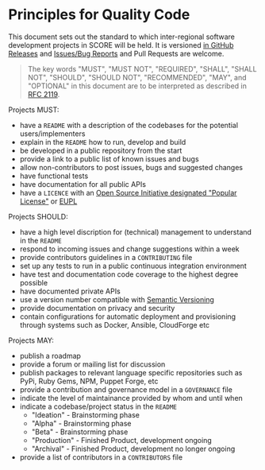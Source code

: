 # Principles for Quality Code

This document sets out the standard to which inter-regional software development projects in SCORE will be held. It is versioned [in GitHub Releases](https://github.com/score-project/quality-code/releases) and [Issues/Bug Reports](https://github.com/score-project/quality-code/issues) and Pull Requests are welcome.

> The key words "MUST", "MUST NOT", "REQUIRED", "SHALL", "SHALL NOT", "SHOULD", "SHOULD NOT", "RECOMMENDED",  "MAY", and "OPTIONAL" in this document are to be interpreted as described in [RFC 2119](https://tools.ietf.org/html/rfc2119).

Projects MUST:

* have a `README` with a description of the codebases for the potential users/implementers
* explain in the `README` how to run, develop and build
* be developed in a public repository from the start
* provide a link to a public list of known issues and bugs
* allow non-contributors to post issues, bugs and suggested changes
* have functional tests
* have documentation for all public APIs
* have a `LICENCE` with an [Open Source Initiative designated "Popular License"](https://opensource.org/licenses/category) or [EUPL](https://eupl.eu/)

Projects SHOULD:

* have a high level discription for (technical) management to understand in the `README`
* respond to incoming issues and change suggestions within a week
* provide contributors guidelines in a `CONTRIBUTING` file
* set up any tests to run in a public continuous integration environment
* have test and documentation code coverage to the highest degree possible
* have documented private APIs
* use a version number compatible with [Semantic Versioning](https://semver.org/)
* provide documentation on privacy and security
* contain configurations for automatic deployment and provisioning through systems such as Docker, Ansible, CloudForge etc

Projects MAY:

* publish a roadmap
* provide a forum or mailing list for discussion
* publish packages to relevant language specific repositories such as PyPi, Ruby Gems, NPM, Puppet Forge, etc
* provide a contribution and governance model in a `GOVERNANCE` file
* indicate the level of maintainance provided by whom and until when
* indicate a codebase/project status in the `README`
  * "Ideation" - Brainstorming phase
  * "Alpha" - Brainstorming phase
  * "Beta" - Brainstorming phase
  * "Production" - Finished Product, development ongoing
  * "Archival" - Finished Product, development no longer ongoing
* provide a list of contributors in a `CONTRIBUTORS` file

